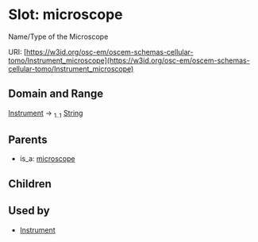 
# Slot: microscope

Name/Type of the Microscope

URI: [https://w3id.org/osc-em/oscem-schemas-cellular-tomo/Instrument_microscope](https://w3id.org/osc-em/oscem-schemas-cellular-tomo/Instrument_microscope)


## Domain and Range

[Instrument](Instrument.md) &#8594;  <sub>1..1</sub> [String](types/String.md)

## Parents

 *  is_a: [microscope](microscope.md)

## Children


## Used by

 * [Instrument](Instrument.md)
